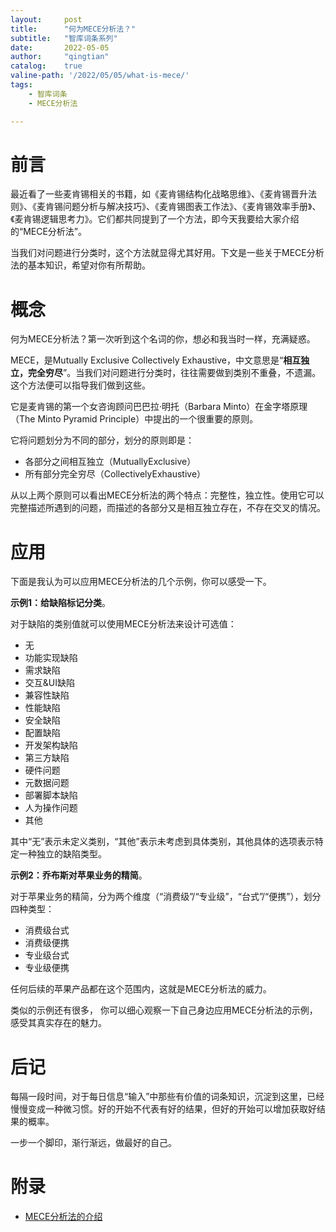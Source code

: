 ```yaml
---
layout:     post
title:      "何为MECE分析法？"
subtitle:   "智库词条系列"
date:       2022-05-05
author:     "qingtian"
catalog:    true
valine-path: '/2022/05/05/what-is-mece/'
tags:
	- 智库词条
	- MECE分析法

---
```


# 前言

最近看了一些麦肯锡相关的书籍，如《麦肯锡结构化战略思维》、《麦肯锡晋升法则》、《麦肯锡问题分析与解决技巧》、《麦肯锡图表工作法》、《麦肯锡效率手册》、《麦肯锡逻辑思考力》。它们都共同提到了一个方法，即今天我要给大家介绍的“MECE分析法”。

当我们对问题进行分类时，这个方法就显得尤其好用。下文是一些关于MECE分析法的基本知识，希望对你有所帮助。

# 概念

何为MECE分析法？第一次听到这个名词的你，想必和我当时一样，充满疑惑。

MECE，是Mutually Exclusive Collectively Exhaustive，中文意思是“**相互独立，完全穷尽**”。当我们对问题进行分类时，往往需要做到类别不重叠，不遗漏。这个方法便可以指导我们做到这些。

它是麦肯锡的第一个女咨询顾问巴巴拉·明托（Barbara Minto）在金字塔原理（The Minto Pyramid Principle）中提出的一个很重要的原则。

它将问题划分为不同的部分，划分的原则即是：

- 各部分之间相互独立（MutuallyExclusive）
- 所有部分完全穷尽（CollectivelyExhaustive）

从以上两个原则可以看出MECE分析法的两个特点：完整性，独立性。使用它可以完整描述所遇到的问题，而描述的各部分又是相互独立存在，不存在交叉的情况。

# 应用

下面是我认为可以应用MECE分析法的几个示例，你可以感受一下。

**示例1：给缺陷标记分类**。

对于缺陷的类别值就可以使用MECE分析法来设计可选值：

- 无
- 功能实现缺陷
- 需求缺陷
- 交互&UI缺陷
- 兼容性缺陷
- 性能缺陷
- 安全缺陷
- 配置缺陷
- 开发架构缺陷
- 第三方缺陷
- 硬件问题
- 元数据问题
- 部署脚本缺陷
- 人为操作问题
- 其他

其中“无”表示未定义类别，“其他”表示未考虑到具体类别，其他具体的选项表示特定一种独立的缺陷类型。

**示例2：乔布斯对苹果业务的精简**。

对于苹果业务的精简，分为两个维度（“消费级”/“专业级”，“台式”/“便携”），划分四种类型：

- 消费级台式
- 消费级便携
- 专业级台式
- 专业级便携

任何后续的苹果产品都在这个范围内，这就是MECE分析法的威力。

类似的示例还有很多， 你可以细心观察一下自己身边应用MECE分析法的示例，感受其真实存在的魅力。

# 后记

每隔一段时间，对于每日信息“输入”中那些有价值的词条知识，沉淀到这里，已经慢慢变成一种微习惯。好的开始不代表有好的结果，但好的开始可以增加获取好结果的概率。

一步一个脚印，渐行渐远，做最好的自己。

# 附录

- [MECE分析法的介绍](https://baike.baidu.com/item/MECE%E5%88%86%E6%9E%90%E6%B3%95)
